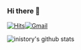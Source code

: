 ### Hi there 👋

[![Hits](https://hits.seeyoufarm.com/api/count/incr/badge.svg?url=https%3A%2F%2Fgithub.com%2Finistory&count_bg=%23FFEFEF&title_bg=%23FF527C&icon=&icon_color=%23E7E7E7&title=VISIT&edge_flat=true)](https://hits.seeyoufarm.com)[![Gmail](https://img.shields.io/badge/Gmail-d14836?style=flat-square&logo=Gmail&logoColor=white&link=mailto:jungin3486@gmail.com)](mailto:jungin3486@gmail.com)

![inistory's github stats](https://github-readme-stats.vercel.app/api?username=inistory&show_icons=true)
<!--
**inistory/inistory** is a ✨ _special_ ✨ repository because its `README.md` (this file) appears on your GitHub profile.

Here are some ideas to get you started:

- 🔭 I’m currently working on ...
- 🌱 I’m currently learning ...
- 👯 I’m looking to collaborate on ...
- 🤔 I’m looking for help with ...
- 💬 Ask me about ...
- 📫 How to reach me: ...
- 😄 Pronouns: ...
- ⚡ Fun fact: ...
-->
